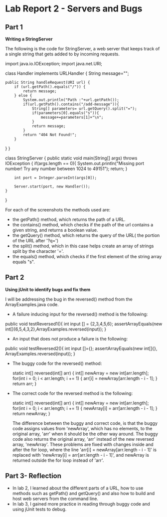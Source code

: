 # Lab Report 2 - Servers and Bugs

## Part 1

**Writing a StringServer**

The following is the code for StringServer, a web server that keeps track of a single string that gets added to by incoming requests.

import java.io.IOException;
import java.net.URI;

class Handler implements URLHandler {
    String message="";
    
    public String handleRequest(URI url) {
        if (url.getPath().equals("/")) {
            return message;
        } else {
            System.out.println("Path :"+url.getPath());
            if(url.getPath().contains("/add-message")){
                String[] parameters= url.getQuery().split("=");
                if(parameters[0].equals("s")){
                    message+=parameters[1]+"\n";
                }
                return message;
            }
            return "404 Not Found!";
        } 
}
}

class StringServer {
    public static void main(String[] args) throws IOException {
        if(args.length == 0){
            System.out.println("Missing port number! Try any number between 1024 to 49151");
            return;
        }

        int port = Integer.parseInt(args[0]);

        Server.start(port, new Handler());
    }
}

For each of the screenshots the methods used are:

- the getPath() method, which returns the path of a URL.
- the contains() method, which checks if the path of the url contains a given string, and returns a boolean value.
- the getQuery() method, which returns the query of the URL( the portion of the URL after '?q=')
- the split() method, which in this case helps create an array of strings split by the character '='.
- the equals() method, which checks if the first element of the string array equals "s".


## Part 2

**Using jUnit to identify bugs and fix them**

I will be addressing the bug in the reversed() method from the ArrayExamples.java code.

- A failure inducing input for the reversed() method is the following:

public void testReversed1(){
int input [] = {2,3,4,5,6};
assertArrayEquals(new int[]{6,5,4,3,2},ArrayExamples.reversed(input));
}

- An input that does not produce a failure is the following:

public void testReversed2(){
int input []={};
assertArrayEquals(new int[]{}, ArrayExamples.reversed(input));
}

- The buggy code for the reversed() method:

  static int[] reversed(int[] arr) {
    int[] newArray = new int[arr.length];
    for(int i = 0; i < arr.length; i += 1) {
      arr[i] = newArray[arr.length - i - 1];
    }
    return arr;
  }
  
- The correct code for the reversed method is the following:

  static int[] reversed(int[] arr) {
    int[] newArray = new int[arr.length];
    for(int i = 0; i < arr.length; i += 1) {
      newArray[i] = arr[arr.length - i - 1];
    }
    return newArray;
  }
  
  The difference between the buggy and correct code, is that the buggy code assigns values from 'newArray', which has no elements, to the original array, 'arr' when it should be the other way around. 
  The buggy code also returns the original array, 'arr' instead of the new reversed array, 'newArray'.
  These problems are fixed with changes inside and after the for loop, where the line 'arr[i] = newArray[arr.length - i - 1]' is replaced with 'newArray[i] = arr[arr.length - i - 1]', and newArray is returned outside the for loop instead of 'arr'.

## Part 3- Reflection

- In lab 2, I learned about the different parts of a URL, how to use methods such as getPath() and getQuery() and also how to build and host web servers from the command line.
- In lab 3, I gained more practice in reading through buggy code and using jUnit tests to debug.

